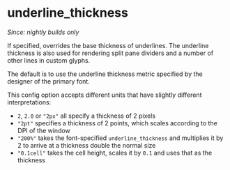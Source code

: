 # underline_thickness

*Since: nightly builds only*

If specified, overrides the base thickness of underlines. The underline
thickness is also used for rendering split pane dividers and a number of other
lines in custom glyphs.

The default is to use the underline thickness metric specified by the designer
of the primary font.

This config option accepts different units that have slightly different interpretations:

* `2`, `2.0` or `"2px"` all specify a thickness of 2 pixels
* `"2pt"` specifies a thickness of 2 points, which scales according to the DPI of the window
* `"200%"` takes the font-specified `underline_thickness` and multiplies it by 2 to arrive at a thickness double the normal size
* `"0.1cell"` takes the cell height, scales it by `0.1` and uses that as the thickness


